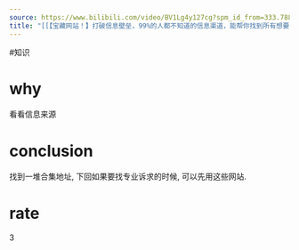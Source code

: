 ```yaml
---
source: https://www.bilibili.com/video/BV1Lg4y127cg?spm_id_from=333.788.videopod.sections&vd_source=549bde2564979641a5f0adbcfa529b0a
title: "[[【宝藏网站！】打破信息壁垒，99%的人都不知道的信息渠道，能帮你找到所有想要的资源！]]"
---
```


#知识 
# why
看看信息来源
# conclusion
找到一堆合集地址, 下回如果要找专业诉求的时候, 可以先用这些网站.
# rate
3
